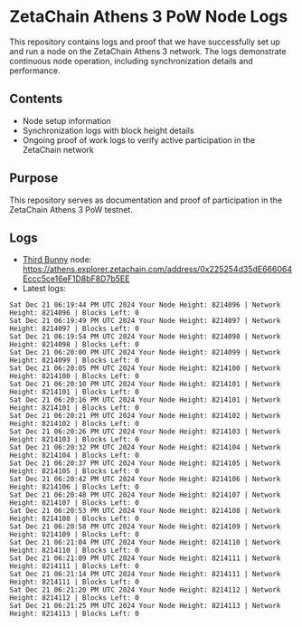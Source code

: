 # ZetaChain Athens 3 PoW Node Logs
This repository contains logs and proof that we have successfully set up and run a node on the ZetaChain Athens 3 network. The logs demonstrate continuous node operation, including synchronization details and performance.

## Contents
- Node setup information
- Synchronization logs with block height details
- Ongoing proof of work logs to verify active participation in the ZetaChain network

## Purpose
This repository serves as documentation and proof of participation in the ZetaChain Athens 3 PoW testnet.

## Logs

- [Third Bunny](https://thirdbunny.xyz/) node: https://athens.explorer.zetachain.com/address/0x225254d35dE666064Eccc5ce16eF1D8bF8D7b5EE
- Latest logs:
```
Sat Dec 21 06:19:44 PM UTC 2024 Your Node Height: 8214096 | Network Height: 8214096 | Blocks Left: 0
Sat Dec 21 06:19:49 PM UTC 2024 Your Node Height: 8214097 | Network Height: 8214097 | Blocks Left: 0
Sat Dec 21 06:19:54 PM UTC 2024 Your Node Height: 8214098 | Network Height: 8214098 | Blocks Left: 0
Sat Dec 21 06:20:00 PM UTC 2024 Your Node Height: 8214099 | Network Height: 8214099 | Blocks Left: 0
Sat Dec 21 06:20:05 PM UTC 2024 Your Node Height: 8214100 | Network Height: 8214100 | Blocks Left: 0
Sat Dec 21 06:20:10 PM UTC 2024 Your Node Height: 8214101 | Network Height: 8214101 | Blocks Left: 0
Sat Dec 21 06:20:16 PM UTC 2024 Your Node Height: 8214101 | Network Height: 8214101 | Blocks Left: 0
Sat Dec 21 06:20:21 PM UTC 2024 Your Node Height: 8214102 | Network Height: 8214102 | Blocks Left: 0
Sat Dec 21 06:20:26 PM UTC 2024 Your Node Height: 8214103 | Network Height: 8214103 | Blocks Left: 0
Sat Dec 21 06:20:32 PM UTC 2024 Your Node Height: 8214104 | Network Height: 8214104 | Blocks Left: 0
Sat Dec 21 06:20:37 PM UTC 2024 Your Node Height: 8214105 | Network Height: 8214105 | Blocks Left: 0
Sat Dec 21 06:20:42 PM UTC 2024 Your Node Height: 8214106 | Network Height: 8214106 | Blocks Left: 0
Sat Dec 21 06:20:48 PM UTC 2024 Your Node Height: 8214107 | Network Height: 8214107 | Blocks Left: 0
Sat Dec 21 06:20:53 PM UTC 2024 Your Node Height: 8214108 | Network Height: 8214108 | Blocks Left: 0
Sat Dec 21 06:20:58 PM UTC 2024 Your Node Height: 8214109 | Network Height: 8214109 | Blocks Left: 0
Sat Dec 21 06:21:04 PM UTC 2024 Your Node Height: 8214110 | Network Height: 8214110 | Blocks Left: 0
Sat Dec 21 06:21:09 PM UTC 2024 Your Node Height: 8214111 | Network Height: 8214111 | Blocks Left: 0
Sat Dec 21 06:21:14 PM UTC 2024 Your Node Height: 8214111 | Network Height: 8214111 | Blocks Left: 0
Sat Dec 21 06:21:20 PM UTC 2024 Your Node Height: 8214112 | Network Height: 8214112 | Blocks Left: 0
Sat Dec 21 06:21:25 PM UTC 2024 Your Node Height: 8214113 | Network Height: 8214113 | Blocks Left: 0
```
